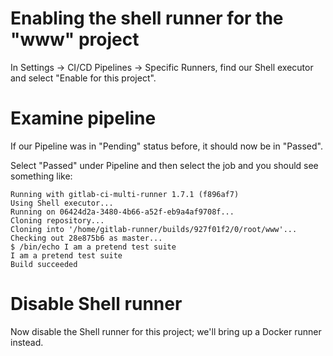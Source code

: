 # Enabling the shell runner for the "www" project

In Settings -> CI/CD Pipelines -> Specific Runners, find our Shell executor and select "Enable for this project".


# Examine pipeline

If our Pipeline was in "Pending" status before, it should now be in "Passed".

Select "Passed" under Pipeline and then select the job and you should see something like:

```
Running with gitlab-ci-multi-runner 1.7.1 (f896af7)
Using Shell executor...
Running on 06424d2a-3480-4b66-a52f-eb9a4af9708f...
Cloning repository...
Cloning into '/home/gitlab-runner/builds/927f01f2/0/root/www'...
Checking out 28e875b6 as master...
$ /bin/echo I am a pretend test suite
I am a pretend test suite
Build succeeded
```

# Disable Shell runner

Now disable the Shell runner for this project; we'll bring up a Docker runner instead.
